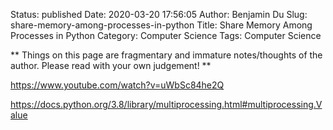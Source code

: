 Status: published
Date: 2020-03-20 17:56:05
Author: Benjamin Du
Slug: share-memory-among-processes-in-python
Title: Share Memory Among Processes in Python
Category: Computer Science
Tags: Computer Science

**
Things on this page are fragmentary and immature notes/thoughts of the author.
Please read with your own judgement!
**


https://www.youtube.com/watch?v=uWbSc84he2Q

https://docs.python.org/3.8/library/multiprocessing.html#multiprocessing.Value